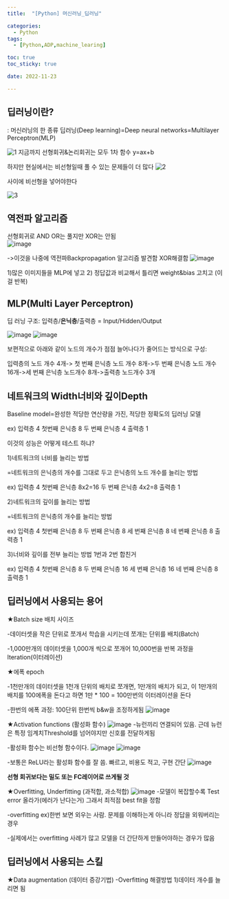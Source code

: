 ```yaml
---
title:  "[Python] 머신러닝_딥러닝" 

categories:
  - Python
tags:
  - [Python,ADP,machine_learing]

toc: true
toc_sticky: true

date: 2022-11-23

---
```

## 딥러닝이란?
: 머신러닝의 한 종류 
딥러닝(Deep learning)=Deep neural networks=Multilayer Perceptron(MLP)

![1](https://user-images.githubusercontent.com/88616282/203530847-d316877e-3e9e-4ccb-8474-89d4ec208292.png)
지금까지 선형회귀&논리회귀는 모두 1차 함수 y=ax+b

하지만 현실에서는 비선형일때 풀 수 있는 문제들이 더 많다 
![2](https://user-images.githubusercontent.com/88616282/203530864-420bb395-c3be-4840-b475-0e1dad9e402f.png)

사이에 비선형을 넣어야한다 


![3](https://user-images.githubusercontent.com/88616282/203530872-30342994-f48e-4abf-9136-246cac6aa544.png)

## 역전파 알고리즘
선형회귀로 AND OR는 풀지만 XOR는 안됨  
![image](https://user-images.githubusercontent.com/88616282/203531666-c11e145b-bd18-49f2-b3d3-9fb2814f2f68.png)

->이것을 나중에 역전파Backpropagation 알고리즘 발견함 XOR해결함 
![image](https://user-images.githubusercontent.com/88616282/203532417-4489e923-ec35-4e84-bf79-94f1c17ad276.png)

1)많은 이미지들을 MLP에 넣고
2) 정답값과 비교해서 틀리면 weight&bias 고치고 (이걸 반복)

## MLP(Multi Layer Perceptron)
딥 러닝 구조: 입력층/**은닉층**/출력층 = Input/Hidden/Output

![image](https://user-images.githubusercontent.com/88616282/203532836-4cedd774-2820-4f52-bf08-c374236bd2f0.png)
![image](https://user-images.githubusercontent.com/88616282/203533013-2142dc9c-ed05-4c59-9e26-3dc37807fc82.png)

보편적으로 아래와 같이 노드의 개수가 점점 늘어나다가 줄어드는 방식으로 구성:

입력층의 노드 개수 4개-> 첫 번째 은닉층 노드 개수 8개->두 번째 은닉층 노드 개수 16개->세 번째 은닉층 노드개수 8개->출력층 노드개수 3개

## 네트워크의 Width너비와 깊이Depth
Baseline model=완성한 적당한 연산량을 가진, 적당한 정확도의 딥러닝 모델

ex) 입력층 4 첫번째 은닉층 8 두 번째 은닉층 4 출력층 1

이것의 성능은 어떻게 테스트 하냐?

1)네트워크의 너비를 늘리는 방법

=네트워크의 은닉층의 개수를 그대로 두고 은닉층의 노드 개수를 늘리는 방법

ex) 입력층 4 첫번째 은닉층 8x2=16 두 번째 은닉층 4x2=8 출력층 1

2)네트워크의 깊이를 늘리는 방법

=네트워크의 은닉층의 개수를 늘리는 방법

ex) 입력층 4 첫번째 은닉층 8 두 번째 은닉층 8 세 번째 은닉층 8 네 번째 은닉층 8 출력층 1

3)너비와 깊이를 전부 늘리는 방법 1번과 2번 합친거

ex) 입력층 4 첫번째 은닉층 8 두 번째 은닉층 16 세 번째 은닉층 16 네 번째 은닉층 8 출력층 1


## 딥러닝에서 사용되는 용어
★Batch size 배치 사이즈

-데이터셋을 작은 단위로 쪼개서 학습을 시키는데 쪼개는 단위를 배치(Batch)

-1,000만개의 데이터셋을 1,000개 씩으로 쪼개어 10,000번을 반복 과정을 Iteration(이터레이션)

★에폭 epoch

-1천만개의 데이터셋을 1천개 단위의 배치로 쪼개면, 1만개의 배치가 되고, 이 1만개의 배치를 100에폭을 돈다고 하면 1만 * 100 = 100만번의 이터레이션을 돈다 

-한번의 에폭 과정: 100단위 한번씩 b&w을 조정하게됨
![image](https://user-images.githubusercontent.com/88616282/203535725-05f7e571-9574-4616-8dce-d65f514999ad.png)

★Activation functions (활성화 함수)
![image](https://user-images.githubusercontent.com/88616282/203536433-dcf521bf-bcd9-4ae8-a65f-14d7e95f353f.png)
-뉴런끼리 연결되어 있음. 근데 뉴런은 특정 임계치Threshold를 넘어야지만 신호를 전달하게됨

-활성화 함수는 비선형 함수이다. 
![image](https://user-images.githubusercontent.com/88616282/203536865-35645b67-7d42-490b-af23-0b208f1262a9.png)
![image](https://user-images.githubusercontent.com/88616282/203536898-dcf13937-4064-4f04-b045-707dad8b481f.png)

-보통은 ReLU라는 활성화 함수를 잘 씀. 빠르고, 비용도 적고, 구현 간단
![image](https://user-images.githubusercontent.com/88616282/203537122-c0aadf1d-7184-434c-99c9-ad2ebc2532ee.png)

**선형 회귀보다는 밀도 또는 FC레이어로 쓰게될 것**

★Overfitting, Underfitting (과적합, 과소적합)
![image](https://user-images.githubusercontent.com/88616282/203537348-899b615a-eda7-4d8c-9d9f-299dd629cf34.png)
-모델이 복잡할수록 Test error 올라가(에러가 난다는거) 그래서 최적점 best fit을 정함 

-overfitting ex)한번 보면 외우는 사람. 문제를 이해하는게 아니라 정답을 외워버리는 경우 

-실제에서는 overfitting 사례가 많고 모델을 더 간단하게 만들어야하는 경우가 많음 

## 딥러닝에서 사용되는 스킬

★Data augmentation (데이터 증강기법)
-Overfitting 해결방법 1)데이터 개수를 늘리면 됨 

